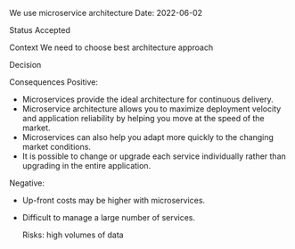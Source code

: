 We use microservice architecture
Date: 2022-06-02

Status
Accepted

Context
We need to choose best architecture approach

Decision

Consequences
Positive:

- Microservices provide the ideal architecture for continuous delivery.
- Microservice architecture allows you to maximize deployment velocity and application reliability by helping you move at the speed of the market.
- Microservices can also help you adapt more quickly to the changing market conditions.
- It is possible to change or upgrade each service individually rather than upgrading in the entire application.
 
Negative:

- Up-front costs may be higher with microservices.
- Difficult to manage a large number of services.

  Risks:
  high volumes of data

